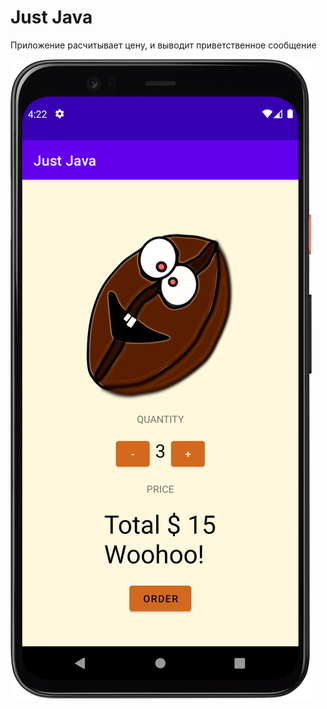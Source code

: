 # Just Java

Приложение расчитывает цену, и выводит приветственное сообщение

![](app/src/main/res/drawable/screenshot_20220829_162227.png)
